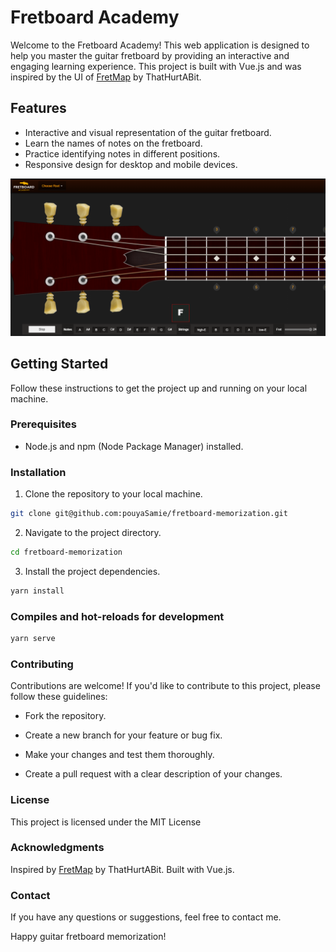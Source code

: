 # Fretboard Academy

Welcome to the Fretboard Academy! This web application is designed to help you master the guitar fretboard by providing an interactive and engaging learning experience. This project is built with Vue.js and was inspired by the UI of [FretMap](https://github.com/thathurtabit/FretMap) by ThatHurtABit.

## Features

- Interactive and visual representation of the guitar fretboard.
- Learn the names of notes on the fretboard.
- Practice identifying notes in different positions.
- Responsive design for desktop and mobile devices.

![Alt text](src/assets/img/Screenshot.png)

## Getting Started

Follow these instructions to get the project up and running on your local machine.

### Prerequisites

- Node.js and npm (Node Package Manager) installed.

### Installation

1. Clone the repository to your local machine.

```bash
git clone git@github.com:pouyaSamie/fretboard-memorization.git
```

2. Navigate to the project directory.

```bash
cd fretboard-memorization
```

3. Install the project dependencies.

```bash
yarn install
```

### Compiles and hot-reloads for development
```bash
yarn serve
```
### Contributing
Contributions are welcome! If you'd like to contribute to this project, please follow these guidelines:

- Fork the repository.

- Create a new branch for your feature or bug fix.

- Make your changes and test them thoroughly.

- Create a pull request with a clear description of your changes.

### License

This project is licensed under the MIT License

### Acknowledgments

Inspired by [FretMap](https://github.com/thathurtabit/FretMap) by ThatHurtABit.
Built with Vue.js.

### Contact
If you have any questions or suggestions, feel free to contact me.

Happy guitar fretboard memorization!
